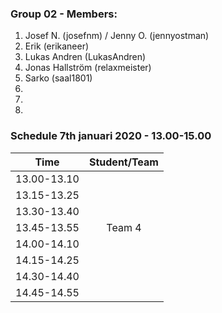### Group 02 - Members:
1. Josef N. (josefnm) / Jenny O. (jennyostman)
2. Erik (erikaneer)
3. Lukas Andren (LukasAndren)
4. Jonas Hallström (relaxmeister)
5. Sarko (saal1801)
6. 
7. 
8. 

### Schedule 7th januari 2020 - 13.00-15.00


| Time        |  Student/Team | 
|-------------|:-------------:|
| 13.00-13.10 |               |
| 13.15-13.25 |               |
| 13.30-13.40 |               |
| 13.45-13.55 |    Team 4     |
| 14.00-14.10 |               |
| 14.15-14.25 |               |
| 14.30-14.40 |               |
| 14.45-14.55 |               |
